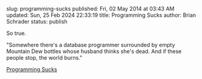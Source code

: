 slug: programming-sucks
published: Fri, 02 May 2014 at 03:43 AM
updated: Sun, 25 Feb 2024 22:33:19 
title: Programming Sucks 
author: Brian Schrader
status: publish

So true.

<div class="link">"Somewhere there's a database programmer surrounded by empty Mountain Dew bottles whose husband thinks she's dead. And if these people stop, the world burns."</div>

[Programming Sucks](http://stilldrinking.org/programming-sucks)